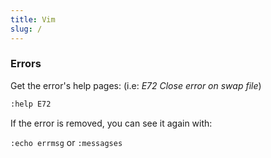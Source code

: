 ```yaml
---
title: Vim
slug: /
---
```


### Errors

Get the error's help pages: (i.e: _E72 Close error on swap file_)

```bash
:help E72
```

If the error is removed, you can see it again with:

`:echo errmsg` or `:messagses`

